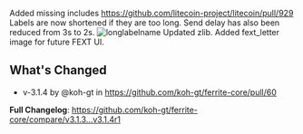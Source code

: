 Added missing includes https://github.com/litecoin-project/litecoin/pull/929
Labels are now shortened if they are too long. Send delay has also been reduced from 3s to 2s.
![longlabelname](https://github.com/koh-gt/ferrite-core/assets/101822992/f2256ce2-aa90-4b3d-9802-0a5a671deea4)
Updated zlib.
Added fext_letter image for future FEXT UI.

## What's Changed
* v-3.1.4 by @koh-gt in https://github.com/koh-gt/ferrite-core/pull/60

**Full Changelog**: https://github.com/koh-gt/ferrite-core/compare/v3.1.3...v3.1.4r1